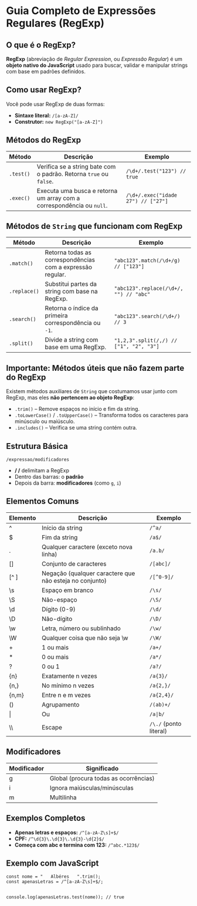 <h1>Guia Completo de Expressões Regulares (RegExp)</h1>

  <h2>O que é o RegExp?</h2>
  <p><strong>RegExp</strong> (abreviação de <em>Regular Expression</em>, ou <em>Expressão Regular</em>) é um <strong>objeto nativo do JavaScript</strong> usado para buscar, validar e manipular strings com base em padrões definidos.</p>

  <h2>Como usar RegExp?</h2>
  <p>Você pode usar RegExp de duas formas:</p>
  <ul>
    <li><strong>Sintaxe literal:</strong> <code>/[a-zA-Z]/</code></li>
    <li><strong>Construtor:</strong> <code>new RegExp("[a-zA-Z]")</code></li>
  </ul>

  <h2>Métodos do RegExp</h2>
  <table>
    <thead>
      <tr><th>Método</th><th>Descrição</th><th>Exemplo</th></tr>
    </thead>
    <tbody>
      <tr>
        <td><code>.test()</code></td>
        <td>Verifica se a string bate com o padrão. Retorna <code>true</code> ou <code>false</code>.</td>
        <td><code>/\d+/.test("123") // true</code></td>
      </tr>
      <tr>
        <td><code>.exec()</code></td>
        <td>Executa uma busca e retorna um array com a correspondência ou <code>null</code>.</td>
        <td><code>/\d+/.exec("idade 27") // ["27"]</code></td>
      </tr>
    </tbody>
  </table>

  <h2>Métodos de <code>String</code> que funcionam com RegExp</h2>
  <table>
    <thead>
      <tr><th>Método</th><th>Descrição</th><th>Exemplo</th></tr>
    </thead>
    <tbody>
      <tr>
        <td><code>.match()</code></td>
        <td>Retorna todas as correspondências com a expressão regular.</td>
        <td><code>"abc123".match(/\d+/g) // ["123"]</code></td>
      </tr>
      <tr>
        <td><code>.replace()</code></td>
        <td>Substitui partes da string com base na RegExp.</td>
        <td><code>"abc123".replace(/\d+/, "") // "abc"</code></td>
      </tr>
      <tr>
        <td><code>.search()</code></td>
        <td>Retorna o índice da primeira correspondência ou <code>-1</code>.</td>
        <td><code>"abc123".search(/\d+/) // 3</code></td>
      </tr>
      <tr>
        <td><code>.split()</code></td>
        <td>Divide a string com base em uma RegExp.</td>
        <td><code>"1,2,3".split(/,/) // ["1", "2", "3"]</code></td>
      </tr>
    </tbody>
  </table>

  <h2>Importante: Métodos úteis que não fazem parte do RegExp</h2>
  <p>Existem métodos auxiliares de <code>String</code> que costumamos usar junto com RegExp, mas eles <strong>não pertencem ao objeto RegExp</strong>:</p>
  <ul>
    <li><code>.trim()</code> – Remove espaços no início e fim da string.</li>
    <li><code>.toLowerCase()</code> / <code>.toUpperCase()</code> – Transforma todos os caracteres para minúsculo ou maiúsculo.</li>
    <li><code>.includes()</code> – Verifica se uma string contém outra.</li>
  </ul>

  <h2>Estrutura Básica</h2>
  <p><code>/expressao/modificadores</code></p>
  <ul>
    <li><strong>/ /</strong> delimitam a RegExp</li>
    <li>Dentro das barras: o <strong>padrão</strong></li>
    <li>Depois da barra: <strong>modificadores</strong> (como <code>g</code>, <code>i</code>)</li>
  </ul>

  <h2>Elementos Comuns</h2>
  <table>
    <thead>
      <tr><th>Elemento</th><th>Descrição</th><th>Exemplo</th></tr>
    </thead>
    <tbody>
      <tr><td>^</td><td>Início da string</td><td><code>/^a/</code></td></tr>
      <tr><td>$</td><td>Fim da string</td><td><code>/a$/</code></td></tr>
      <tr><td>.</td><td>Qualquer caractere (exceto nova linha)</td><td><code>/a.b/</code></td></tr>
      <tr><td>[]</td><td>Conjunto de caracteres</td><td><code>/[abc]/</code></td></tr>
      <tr><td>[^ ]</td><td>Negação (qualquer caractere que não esteja no conjunto)</td><td><code>/[^0-9]/</code></td></tr>
      <tr><td>\s</td><td>Espaço em branco</td><td><code>/\s/</code></td></tr>
      <tr><td>\S</td><td>Não-espaço</td><td><code>/\S/</code></td></tr>
      <tr><td>\d</td><td>Dígito (0-9)</td><td><code>/\d/</code></td></tr>
      <tr><td>\D</td><td>Não-dígito</td><td><code>/\D/</code></td></tr>
      <tr><td>\w</td><td>Letra, número ou sublinhado</td><td><code>/\w/</code></td></tr>
      <tr><td>\W</td><td>Qualquer coisa que não seja \w</td><td><code>/\W/</code></td></tr>
      <tr><td>+</td><td>1 ou mais</td><td><code>/a+/</code></td></tr>
      <tr><td>*</td><td>0 ou mais</td><td><code>/a*/</code></td></tr>
      <tr><td>?</td><td>0 ou 1</td><td><code>/a?/</code></td></tr>
      <tr><td>{n}</td><td>Exatamente n vezes</td><td><code>/a{3}/</code></td></tr>
      <tr><td>{n,}</td><td>No mínimo n vezes</td><td><code>/a{2,}/</code></td></tr>
      <tr><td>{n,m}</td><td>Entre n e m vezes</td><td><code>/a{2,4}/</code></td></tr>
      <tr><td>()</td><td>Agrupamento</td><td><code>/(ab)+/</code></td></tr>
      <tr><td>|</td><td>Ou</td><td><code>/a|b/</code></td></tr>
      <tr><td>\\</td><td>Escape</td><td><code>/\./</code> (ponto literal)</td></tr>
    </tbody>
  </table>

  <h2>Modificadores</h2>
  <table>
    <thead>
      <tr><th>Modificador</th><th>Significado</th></tr>
    </thead>
    <tbody>
      <tr><td>g</td><td>Global (procura todas as ocorrências)</td></tr>
      <tr><td>i</td><td>Ignora maiúsculas/minúsculas</td></tr>
      <tr><td>m</td><td>Multilinha</td></tr>
    </tbody>
  </table>

  <h2>Exemplos Completos</h2>
  <ul>
    <li><strong>Apenas letras e espaços:</strong> <code>/^[a-zA-Z\s]+$/</code></li>
    <li><strong>CPF:</strong> <code>/^\d{3}\.\d{3}\.\d{3}-\d{2}$/</code></li>
    <li><strong>Começa com abc e termina com 123:</strong> <code>/^abc.*123$/</code></li>
  </ul>

  <h2>Exemplo com JavaScript</h2>
  <pre><code>const nome = "   Albéres   ".trim();
const apenasLetras = /^[a-zA-Z\s]+$/;

console.log(apenasLetras.test(nome)); // true</code></pre>
